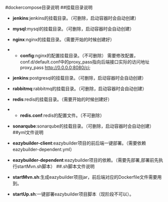 #dockercompose目录说明
##挂载目录说明
- **jenkins**:jenkins的挂载目录。（可删除，启动容器时会自动创建）
- **mysql**:mysql的挂载目录。（可删除，启动容器时会自动创建）
- **nginx**:nginx的挂载目录。（需要开始的时候创建好）
- - **config**:nginx的配置挂载目录。（不可删除）
 需要修改配置，conf.d/default.conf中的proxy_pass指向后端接口实际的访问地址
  proxy_pass   http://0.0.0.0:8080/ci;
   
- **jenkins**:postgresql的挂载目录。（可删除，启动容器时会自动创建）
- **rabbitmq**:rabbitmq的挂载目录。（可删除，启动容器时会自动创建）
- **redis**:redis的挂载目录。（需要开始的时候创建好）
- - **redis.conf**:redis的配置文件。（不可删除）
- **sonarqube**:sonarqube的挂载目录。（可删除，启动容器时会自动创建）
##yml文件说明
- **eazybuilder-client**:eazybuilder项目的前后端一键部署。（需要依赖eazybuilder-dependent.yml）
- **eazybuilder-dependent**:eazybuilder项目的依赖。（需要先部署,部署前先执行startMvn.sh脚本）
##.sh脚本文件说明
- **startMvn.sh**:生成eazybuilder项目jar，前后端对应的Dockerfile文件需要用到。
- **startUp.sh**:一键部署eazybuilder项目脚本（现阶段不可以）。
